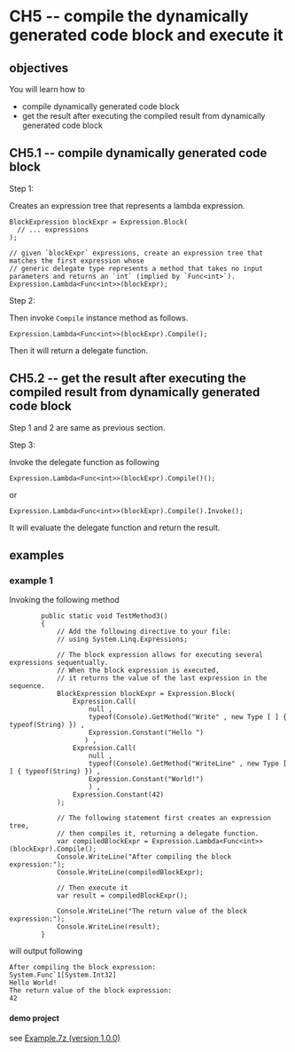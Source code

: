 # CH5 -- compile the dynamically generated code block and execute it
## objectives
You will learn how to 

+ compile dynamically generated code block
+ get the result after executing the compiled result from dynamically generated code block

## CH5.1 -- compile dynamically generated code block
Step 1:

Creates an expression tree that represents a lambda expression.

```
BlockExpression blockExpr = Expression.Block(
  // ... expressions
);

// given `blockExpr` expressions, create an expression tree that matches the first expression whose
// generic delegate type represents a method that takes no input parameters and returns an `int` (implied by `Func<int>`).
Expression.Lambda<Func<int>>(blockExpr); 
```

Step 2:

Then invoke `Compile` instance method as follows.

```
Expression.Lambda<Func<int>>(blockExpr).Compile(); 
```

Then it will return a delegate function.

## CH5.2 -- get the result after executing the compiled result from dynamically generated code block
Step 1 and 2 are same as previous section.

Step 3:

Invoke the delegate function as following

```
Expression.Lambda<Func<int>>(blockExpr).Compile()();
```

or 

```
Expression.Lambda<Func<int>>(blockExpr).Compile().Invoke();
```

It will evaluate the delegate function and return the result.

## examples
### example 1
Invoking the following method

```
        public static void TestMethod3()
        {
            // Add the following directive to your file:
            // using System.Linq.Expressions;

            // The block expression allows for executing several expressions sequentually.
            // When the block expression is executed,
            // it returns the value of the last expression in the sequence.
            BlockExpression blockExpr = Expression.Block(
                Expression.Call(
                    null ,
                    typeof(Console).GetMethod("Write" , new Type [ ] { typeof(String) }) ,
                    Expression.Constant("Hello ")
                   ) ,
                Expression.Call(
                    null ,
                    typeof(Console).GetMethod("WriteLine" , new Type [ ] { typeof(String) }) ,
                    Expression.Constant("World!")
                    ) ,
                Expression.Constant(42)
            );

            // The following statement first creates an expression tree,
            // then compiles it, returning a delegate function.
            var compiledBlockExpr = Expression.Lambda<Func<int>>(blockExpr).Compile();
            Console.WriteLine("After compiling the block expression:");
            Console.WriteLine(compiledBlockExpr);

            // Then execute it
            var result = compiledBlockExpr();
            
            Console.WriteLine("The return value of the block expression:");
            Console.WriteLine(result);
        }
```

will output following

```
After compiling the block expression:
System.Func`1[System.Int32]
Hello World!
The return value of the block expression:
42
```

#### demo project
see [Example.7z (version 1.0.0)](https://github.com/40843245/CSharp-Demo-Project/blob/main/built-in%20package/System.Linq.Expressions/BlockExpression/code/v1.0.0/Example.7z)
